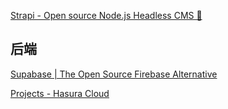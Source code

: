 
[Strapi - Open source Node.js Headless CMS 🚀](https://strapi.io/)


## 后端

[Supabase | The Open Source Firebase Alternative](https://supabase.com/)


[Projects - Hasura Cloud](https://cloud.hasura.io/projects)